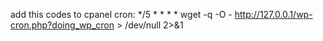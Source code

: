 add this codes to cpanel cron:
*/5 * * * * wget -q -O - http://127.0.0.1/wp-cron.php?doing_wp_cron > /dev/null 2>&1
